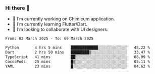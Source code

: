 ### Hi there 👋

<!--
**devcat37/devcat37** is a ✨ _special_ ✨ repository because its `README.md` (this file) appears on your GitHub profile.-->


- 🔭 I’m currently working on Chimicum application.
- 🌱 I’m currently learning Flutter/Dart.
- 👯 I’m looking to collaborate with UI designers.
<!-- - 🤔 I’m looking for help with ... -->

<!--START_SECTION:waka-->

```txt
From: 02 March 2025 - To: 09 March 2025

Python       4 hrs 5 mins    ████████████░░░░░░░░░░░░░   48.22 %
Dart         2 hrs 50 mins   ████████▒░░░░░░░░░░░░░░░░   33.47 %
TypeScript   41 mins         ██░░░░░░░░░░░░░░░░░░░░░░░   08.09 %
CocoaPods    25 mins         █▒░░░░░░░░░░░░░░░░░░░░░░░   05.11 %
YAML         23 mins         █░░░░░░░░░░░░░░░░░░░░░░░░   04.62 %
```

<!--END_SECTION:waka-->
